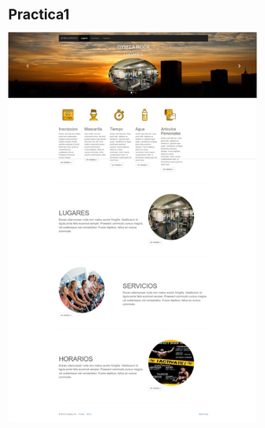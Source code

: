 # Practica1
![imagen](https://github.com/dulmari0/Practica1/blob/f22fc5edc0c6b77c6925728f0f7baff27f94c5d3/Captura%20de%20pantalla_27-9-2024_8128_.jpeg)
